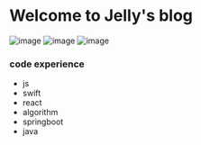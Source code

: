 # Welcome to Jelly's blog

![image](/assets/js-logo.png ':size=215x207')
![image](/assets/react-logo.png)
![image](/assets/swift-logo.jpg ':size=230x230')

### code experience
* js
* swift
* react
* algorithm
* springboot
* java